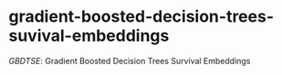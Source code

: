 # gradient-boosted-decision-trees-suvival-embeddings
*GBDTSE*: Gradient Boosted Decision Trees Survival Embeddings
